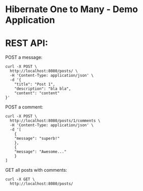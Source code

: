 # Hibernate One to Many - Demo Application

# REST API:

POST a message:
```
curl -X POST \
  http://localhost:8080/posts/ \
  -H 'Content-Type: application/json' \
  -d '{
	"title": "Post 1",
	"description": "bla bla",
	"content": "content"
}'
```

POST a comment:
```
curl -X POST \
  http://localhost:8080/posts/1/comments \
  -H 'Content-Type: application/json' \
  -d '[
	{
	"message": "superb!"
	},
	{
	"message": "Awesome..."
	}
]
```

GET all posts with comments:
```
curl -X GET \
  http://localhost:8080/posts/ 
```